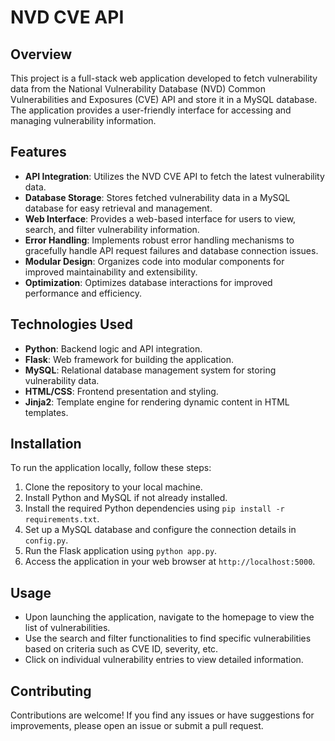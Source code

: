 # NVD CVE API

## Overview

This project is a full-stack web application developed to fetch vulnerability data from the National Vulnerability Database (NVD) Common Vulnerabilities and Exposures (CVE) API and store it in a MySQL database. The application provides a user-friendly interface for accessing and managing vulnerability information.

## Features

- **API Integration**: Utilizes the NVD CVE API to fetch the latest vulnerability data.
- **Database Storage**: Stores fetched vulnerability data in a MySQL database for easy retrieval and management.
- **Web Interface**: Provides a web-based interface for users to view, search, and filter vulnerability information.
- **Error Handling**: Implements robust error handling mechanisms to gracefully handle API request failures and database connection issues.
- **Modular Design**: Organizes code into modular components for improved maintainability and extensibility.
- **Optimization**: Optimizes database interactions for improved performance and efficiency.

## Technologies Used

- **Python**: Backend logic and API integration.
- **Flask**: Web framework for building the application.
- **MySQL**: Relational database management system for storing vulnerability data.
- **HTML/CSS**: Frontend presentation and styling.
- **Jinja2**: Template engine for rendering dynamic content in HTML templates.

## Installation

To run the application locally, follow these steps:

1. Clone the repository to your local machine.
2. Install Python and MySQL if not already installed.
3. Install the required Python dependencies using `pip install -r requirements.txt`.
4. Set up a MySQL database and configure the connection details in `config.py`.
5. Run the Flask application using `python app.py`.
6. Access the application in your web browser at `http://localhost:5000`.

## Usage

- Upon launching the application, navigate to the homepage to view the list of vulnerabilities.
- Use the search and filter functionalities to find specific vulnerabilities based on criteria such as CVE ID, severity, etc.
- Click on individual vulnerability entries to view detailed information.

## Contributing

Contributions are welcome! If you find any issues or have suggestions for improvements, please open an issue or submit a pull request.
